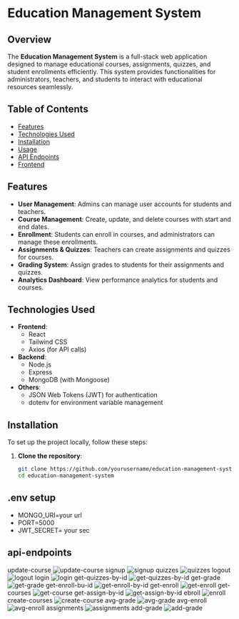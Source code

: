 # Education Management System

## Overview
The **Education Management System** is a full-stack web application designed to manage educational courses, assignments, quizzes, and student enrollments efficiently. This system provides functionalities for administrators, teachers, and students to interact with educational resources seamlessly.

## Table of Contents
- [Features](#features)
- [Technologies Used](#technologies-used)
- [Installation](#installation)
- [Usage](#usage)
- [API Endpoints](#api-endpoints)
- [Frontend](#frontend)

## Features
- **User Management**: Admins can manage user accounts for students and teachers.
- **Course Management**: Create, update, and delete courses with start and end dates.
- **Enrollment**: Students can enroll in courses, and administrators can manage these enrollments.
- **Assignments & Quizzes**: Teachers can create assignments and quizzes for courses.
- **Grading System**: Assign grades to students for their assignments and quizzes.
- **Analytics Dashboard**: View performance analytics for students and courses.

## Technologies Used
- **Frontend**: 
  - React
  - Tailwind CSS
  - Axios (for API calls)
- **Backend**: 
  - Node.js
  - Express
  - MongoDB (with Mongoose)
- **Others**: 
  - JSON Web Tokens (JWT) for authentication
  - dotenv for environment variable management

## Installation
To set up the project locally, follow these steps:

1. **Clone the repository**:
   ```bash
   git clone https://github.com/yourusername/education-management-system.git
   cd education-management-system

## .env setup
- MONGO_URI=your url
- PORT=5000
- JWT_SECRET= your sec



   
## api-endpoints

update-course
![update-course](https://github.com/user-attachments/assets/d154cdcc-04ab-49e1-904e-fd145e16d471)
signup
![signup](https://github.com/user-attachments/assets/e644863e-da36-4061-a187-9000411f4ac6)
quizzes
![quizzes](https://github.com/user-attachments/assets/5fd47e96-b7e6-4c62-80f5-6a363c7d618c)
logout
![logout](https://github.com/user-attachments/assets/c14f7ece-8807-48ee-bf0f-799e1324940e)
login
![login](https://github.com/user-attachments/assets/315b0660-c83e-4a3a-a3ac-262340f8fd96)
get-quizzes-by-id
![get-quizzes-by-id](https://github.com/user-attachments/assets/b8db43fd-f142-4d8a-aed8-44e07a27fc60)
get-grade
![get-grade](https://github.com/user-attachments/assets/7c0c3ad0-33f8-455b-b227-01ee769bf6b4)
get-enroll-bu-id
![get-enroll-by-id](https://github.com/user-attachments/assets/96f5048d-555f-46f3-9215-5c446cfed6bd)
get-enroll
![get-enroll](https://github.com/user-attachments/assets/9454c734-6be3-4edd-b9c2-7a7c9183bf98)
get-courses
![get-course](https://github.com/user-attachments/assets/f80674ae-319c-4d9e-bb01-aaf912139c69)
get-assign-by-id
![get-assign-by-id](https://github.com/user-attachments/assets/27636b22-daee-4a50-854c-ceef8fa7fa47)
ebroll
![enroll](https://github.com/user-attachments/assets/c6fd7a1e-9a38-4dbd-84cc-f65ea31da2b1)
create-courses
![create-course](https://github.com/user-attachments/assets/c0c9923d-b2af-48cd-98ba-4971bf9afc67)
avg-grade
![avg-grade](https://github.com/user-attachments/assets/c8180f63-6c66-4d0f-95af-e742ff3e40be)
avg-enroll
![avg-enroll](https://github.com/user-attachments/assets/ce8d8d8d-4d75-4893-86c7-63eb5f4c29d5)
assignments
![assignments](https://github.com/user-attachments/assets/3d390837-d2f6-4101-83d8-ad0c3d7c0482)
add-grade
![add-grade](https://github.com/user-attachments/assets/fe2f22da-4ae0-44f3-b73a-ba644f0bd5ce)


